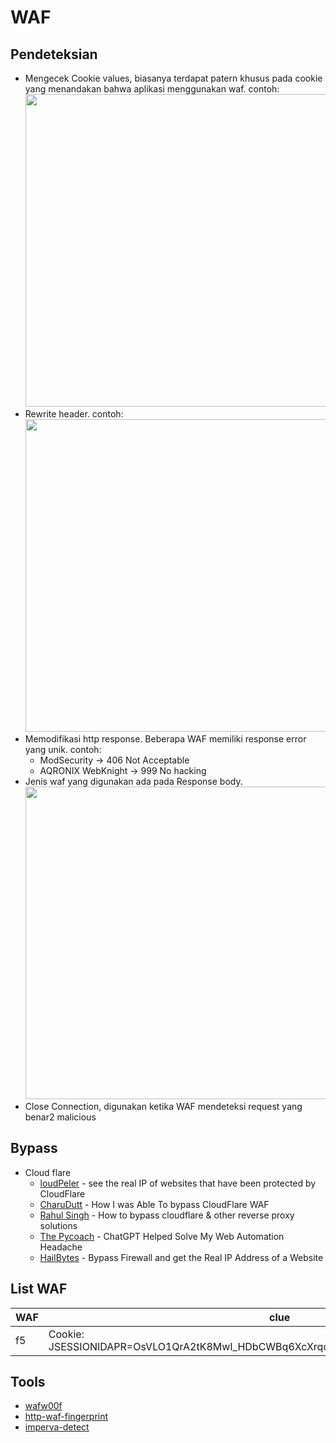 # WAF

## Pendeteksian
- Mengecek Cookie values, biasanya terdapat patern khusus pada cookie yang menandakan bahwa aplikasi menggunakan waf. contoh:<br><img width="500" src="https://user-images.githubusercontent.com/52058660/161025795-b8f751ce-bdaf-458e-8a2f-543d6ee84bd7.png">
- Rewrite header. contoh:<br><img width="500" src="https://user-images.githubusercontent.com/52058660/161026211-879c023a-9eb0-4f35-98a5-49c207829c79.png">
- Memodifikasi http response. Beberapa WAF memiliki response error yang unik. contoh:
  - ModSecurity -> 406 Not Acceptable
  - AQRONIX WebKnight -> 999 No hacking
- Jenis waf yang digunakan ada pada Response body.<br><img width="500" src="https://user-images.githubusercontent.com/52058660/161026998-b7c2bc3b-8ab9-4035-9a83-011fd54f85c4.png">
- Close Connection, digunakan ketika WAF mendeteksi request yang benar2 malicious

## Bypass
- Cloud flare
  - [loudPeler](https://github.com/zidansec/CloudPeler) - see the real IP of websites that have been protected by CloudFlare
  - [CharuDutt](https://dutt786.medium.com/how-i-was-able-to-bypass-cloudflare-waf-3b30700f6c7a) - How I was Able To bypass CloudFlare WAF
  - [Rahul Singh](https://www.youtube.com/watch?v=pRX3AdxGcGg) - How to bypass cloudflare & other reverse proxy solutions
  - [The Pycoach](https://www.youtube.com/watch?v=LDlD5k8S0oQ) - ChatGPT Helped Solve My Web Automation Headache
  - [HailBytes](https://www.youtube.com/watch?v=LVWEVynYjsY) - Bypass Firewall and get the Real IP Address of a Website 

## List WAF
|WAF|clue|
|---|---|
|f5|Cookie: JSESSIONIDAPR=OsVLO1QrA2tK8MwI_HDbCWBq6XcXrqqPtNnaoGo4u34wt5OUmiIf!22651998;|

## Tools
- [wafw00f](https://github.com/EnableSecurity/wafw00f)
- [http-waf-fingerprint](https://nmap.org/nsedoc/scripts/http-waf-fingerprint.html)
- [imperva-detect](https://github.com/vmfae-iscteiulpt/imperva-detect/blob/master/imperva-detect.sh)
